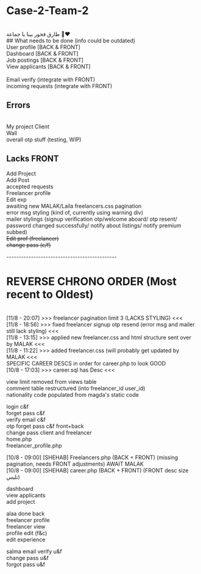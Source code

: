 # Case-2-Team-2
<br/>
طارق فخور بينا يا جماعة 🤩❤️
<br/>
## What needs to be done (info could be outdated) <br/>
User profile [BACK & FRONT]<br/>
Dashboard [BACK & FRONT]<br/>
Job postings [BACK & FRONT]<br/>
View applicants [BACK & FRONT]<br/>
<br/>
Email verify (integrate with FRONT)<br/>
incoming requests (integrate with FRONT)<br/>

## Errors 
<br/>
My project Client<br/>
Wall<br/>
overall otp stuff (testing, WIP)<br/>

## Lacks FRONT <br/>
Add Project<br/>
Add Post<br/>
accepted requests<br/>
Freelancer profile<br/>
Edit exp <br/>
awaiting new MALAK/Laila freelancers.css pagination <br/>
error msg styling (kind of, currently using warning div) <br/>
mailer stylings (signup verification otp/welcome aboard/ otp resent/ password changed successfully/ notify about listings/ notify premium subbed)<br/>
~~Edit prof (freelancer)~~ <br/>
~~change pass (c/f)~~ <br/>

---------------------------------------------<br/>

# REVERSE CHRONO ORDER (Most recent to Oldest)
<br/>
[11/8 - 20:07] >>> freelancer pagination limit 3 (LACKS STYLING) <<< <br/>
[11/8 - 18:56] >>> fixed freelancer signup otp resend (error msg and mailer still lack styling) <<< <br/>
[11/8 - 13:15] >>> applied new freelancer.css and html structure sent over by MALAK <<< <br/>
[11/8 - 11:22] >>> added freelancer.css (will probably get updated by MALAK <<< <br/>
SPECIFIC CAREER DESCS in order for career.php to look GOOD <br/>
[10/8 - 17:03] >>> career.sql has Desc <<< <br/>

view limit removed from views table<br/>
comment table restructured (into freelancer_id 	user_id)<br/>
nationality code populated from magda's static code <br/>

login c&f<br/>
forget pass c&f<br/>
verify email c&f<br/>
otp forget pass c&f front+back<br/>
change pass client and freelancer<br/>
home.php<br/>
freelancer_profile.php<br/>

[10/8 - 09:00] [SHEHAB] Freelancers.php (BACK + FRONT) (missing pagination, needs FRONT adjustments) AWAIT MALAK<br/>
[10/8 - 09:00] [SHEHAB] career.php (BACK + FRONT) (FRONT desc size تليس)<br/>

dashboard<br/>
view applicants<br/>
add project<br/>

alaa
done back<br/>
freelancer profile <br/>
freelancer view<br/>
profile edit (f&c) <br/>
edit experience <br/>


salma
email verify u&f<br/>
change pass u&f<br/>
forgot pass u&f<br/>
